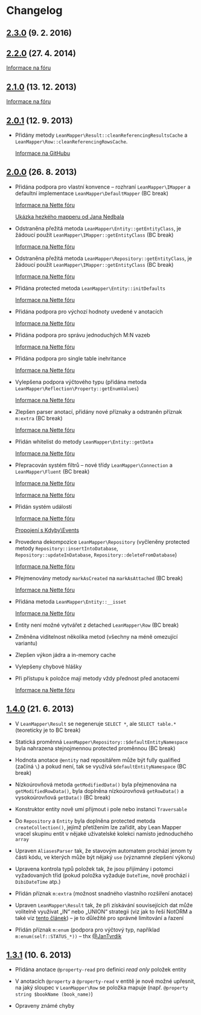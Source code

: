 
# Changelog

## [2.3.0](https://github.com/Tharos/LeanMapper/tree/v2.3.0) (9. 2. 2016)


## [2.2.0](https://github.com/Tharos/LeanMapper/tree/v2.2.0) (27. 4. 2014)

[Informace na fóru](https://forum.dibiphp.com/cs/14592-lean-mapper-tenke-orm-nad-dibi?p=22#p124335)

## [2.1.0](https://github.com/Tharos/LeanMapper/tree/v2.1.0) (13. 12. 2013)

[Informace na fóru](https://forum.dibiphp.com/cs/14592-lean-mapper-tenke-orm-nad-dibi?p=18#p115098)


## [2.0.1](https://github.com/Tharos/LeanMapper/tree/v2.0.1) (12. 9. 2013)

* Přidány metody `LeanMapper\Result::cleanReferencingResultsCache` a `LeanMapper\Row::cleanReferencingRowsCache`.

	[Informace na GitHubu](https://github.com/Tharos/LeanMapper/issues/10)


## [2.0.0](https://github.com/Tharos/LeanMapper/tree/v2.0.0) (26. 8. 2013)

* Přidána podpora pro vlastní konvence – rozhraní `LeanMapper\IMapper` a defaultní implementace `LeanMapper\DefaultMapper` (BC break)

	[Informace na Nette fóru](http://forum.nette.org/cs/14592-lean-mapper-tenke-orm-nad-dibi?p=4#p105850)

	[Ukázka hezkého mapperu od Jana Nedbala](http://pastebin.com/dZjk1qaw)

* Odstraněna přežitá metoda `LeanMapper\Entity::getEntityClass`, je žádoucí použít `LeanMapper\IMapper::getEntityClass` (BC break)

	[Informace na Nette fóru](http://forum.nette.org/cs/14592-lean-mapper-tenke-orm-nad-dibi?p=9#p108540)

* Odstraněna přežitá metoda `LeanMapper\Repository::getEntityClass`, je žádoucí použít `LeanMapper\IMapper::getEntityClass` (BC break)

	[Informace na Nette fóru](http://forum.nette.org/cs/14592-lean-mapper-tenke-orm-nad-dibi?p=9#p108540)

* Přidána protected metoda `LeanMapper\Entity::initDefaults`

	[Informace na Nette fóru](http://forum.nette.org/cs/14592-lean-mapper-tenke-orm-nad-dibi?p=4#p105770)

* Přidána podpora pro výchozí hodnoty uvedené v anotacích

	[Informace na Nette fóru](http://forum.nette.org/cs/14592-lean-mapper-tenke-orm-nad-dibi?p=9#p108616)

* Přidána podpora pro správu jednoduchých M:N vazeb

	[Informace na Nette fóru](http://forum.nette.org/cs/14592-lean-mapper-tenke-orm-nad-dibi?p=4#p105942)

* Přidána podpora pro single table inehritance

	[Informace na Nette fóru](http://forum.nette.org/cs/14592-lean-mapper-tenke-orm-nad-dibi?p=5#p106593)

* Vylepšena podpora výčtového typu (přidána metoda `LeanMapper\Reflection\Property::getEnumValues`)

	[Informace na Nette fóru](http://forum.nette.org/cs/14592-lean-mapper-tenke-orm-nad-dibi?p=6#p107052)

* Zlepšen parser anotací, přidány nové příznaky a odstraněn příznak `m:extra` (BC break)

	[Informace na Nette fóru](http://forum.nette.org/cs/14592-lean-mapper-tenke-orm-nad-dibi?p=8#p107950)

* Přidán whitelist do metody `LeanMapper\Entity::getData`

	[Informace na Nette fóru](http://forum.nette.org/cs/14592-lean-mapper-tenke-orm-nad-dibi?p=8#p107950)

* Přepracován systém filtrů – nové třídy `LeanMapper\Connection` a `LeanMapper\Fluent` (BC break)

	[Informace na Nette fóru](http://forum.nette.org/cs/14592-lean-mapper-tenke-orm-nad-dibi?p=9#p108425)

	[Informace na Nette fóru](http://forum.nette.org/cs/14592-lean-mapper-tenke-orm-nad-dibi?p=9#p108493)

* Přidán systém událostí

	[Informace na Nette fóru](http://forum.nette.org/cs/14592-lean-mapper-tenke-orm-nad-dibi?p=10#p108822)

	[Propojení s Kdyby\Events](http://forum.nette.org/cs/15165-observer-v-nette-mam-spravny-navrh#p108884)

* Provedena dekompozice `LeanMapper\Repository` (vyčleněny protected metody `Repository::insertIntoDatabase`, `Repository::updateInDatabase`, `Repository::deleteFromDatabase`)

	[Informace na Nette fóru](http://forum.nette.org/cs/14592-lean-mapper-tenke-orm-nad-dibi?p=11#p109028)

* Přejmenovány metody `markAsCreated` na `markAsAttached` (BC break)

	[Informace na Nette fóru](http://forum.nette.org/cs/14592-lean-mapper-tenke-orm-nad-dibi?p=11#p109108)

* Přidána metoda `LeanMapper\Entity::__isset`

	[Informace na Nette fóru](http://forum.nette.org/cs/14592-lean-mapper-tenke-orm-nad-dibi?p=11#p109211)

* Entity není možné vytvářet z detached `LeanMapper\Row` (BC break)

* Změněna viditelnost několika metod (všechny na méně omezující variantu)

* Zlepšen výkon jádra a in-memory cache

* Vylepšeny chybové hlášky

* Při přístupu k položce mají metody vždy přednost před anotacemi

	[Informace na Nette fóru](http://forum.nette.org/cs/14592-lean-mapper-tenke-orm-nad-dibi?p=8#p107950)


## [1.4.0](https://github.com/Tharos/LeanMapper/tree/v1.4.0) (21. 6. 2013)

* V `LeanMapper\Result` se negeneruje `SELECT *`, ale `SELECT table.*` (teoreticky je to BC break)

* Statická proměnná `LeanMapper\Repository::$defaultEntityNamespace` byla nahrazena stejnojmennou protected proměnnou (BC break)

* Hodnota anotace `@entity` nad repositářem může být fully qualified (začíná `\`) a pokud není, tak se využívá `$defaultEntityNamespace` (BC break)

* Nízkoúrovňová metoda `getModifiedData()` byla přejmenována na `getModifiedRowData()`, byla doplněna nízkoúrovňová `getRowData()` a vysokoúrovňová `getData()` (BC break)

* Konstruktor entity nově umí přijmout i pole nebo instanci `Traversable`

* Do `Repository` a `Entity` byla doplněna protected metoda `createCollection()`, jejímž přetížením lze zařídit, aby Lean Mapper vracel skupinu entit v nějaké uživatelské kolekci namísto jednoduchého `array`

* Upraven `AliasesParser` tak, že stavovým automatem prochází jenom ty části kódu, ve kterých může být nějaký `use` (významné zlepšení výkonu)

* Upravena kontrola typů položek tak, že jsou přijímány i potomci vyžadovaných tříd (pokud položka vyžaduje `DateTime`, nově prochází i `DibiDateTime` atp.)

* Přidán příznak `m:extra` (možnost snadného vlastního rozšíření anotace)

* Upraven `LeanMapper\Result` tak, že při získávání souvisejících dat může volitelně využívat „IN“ nebo „UNION“ strategii (viz jak to řeší NotORM a také viz [tento článek](http://www.xaprb.com/blog/2006/12/07/how-to-select-the-firstleastmax-row-per-group-in-sql/)) – je to důležité pro správné limitování a řazení

* Přidán příznak `m:enum` (podpora pro výčtový typ, například `m:enum(self::STATUS_*))` – thx [@JanTvrdik](http://forum.nette.org/cs/14592-lean-mapper-tenke-orm-nad-dibi#p105080)



## [1.3.1](https://github.com/Tharos/LeanMapper/tree/v1.3.1) (10. 6. 2013)

* Přidána anotace `@property-read` pro definici *read only* položek entity

* V anotacích `@property` a `@property-read` v entitě je nově možné upřesnit, na jaký sloupec v `LeanMapper\Row` se položka mapuje (např. `@property string $bookName (book_name)`)

* Opraveny známé chyby
